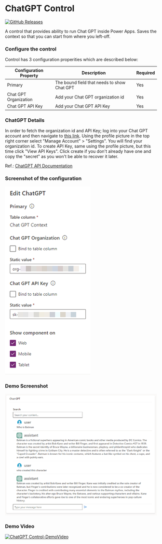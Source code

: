 # ChatGPT Control

[![GitHub Releases](https://img.shields.io/static/v1?label=Download&message=ChatGPT%20Control&style=for-the-badge&logo=microsoft&color=brightgreen)](https://github.com/Power-Maverick/PCF-Controls/releases/tag/ChatGPTControl-v.1.0.1)

A control that provides ability to run Chat GPT inside Power Apps. Saves the context so that you can start from where you left-off.

### Configure the control

Control has 3 configuration properities which are described below:

| Configuration Property | Description                                 | Required |
| ---------------------- | ------------------------------------------- | -------- |
| Primary                | The bound field that needs to show Chat GPT | Yes      |
| Chat GPT Organization  | Add your Chat GPT organization id           | Yes      |
| Chat GPT API Key       | Add your Chat GPT API Key                   | Yes      |

### ChatGPT Details

In order to fetch the organization id and API Key; log into your Chat GPT account and then navigate to [this link](https://platform.openai.com/). Using the profile picture in the top right corner select "Manage Account" > "Settings". You will find your organization id. To create API Key, same using the profile picture, but this time click "View API Keys". Click create if you don't already have one and copy the "secret" as you won't be able to recover it later.

Ref.: [ChatGPT API Documentation](https://platform.openai.com/docs/guides/chat)

### Screenshot of the configuration

![Configuration](assets/configuration.png)

### Demo Screenshot

![ChatGPT Control](assets/screenshot.png)

### Demo Video

[![ChatGPT Control-DemoVideo](https://img.youtube.com/vi/qDMOvLGCzHM/0.jpg)](https://www.youtube.com/watch?v=qDMOvLGCzHM)
